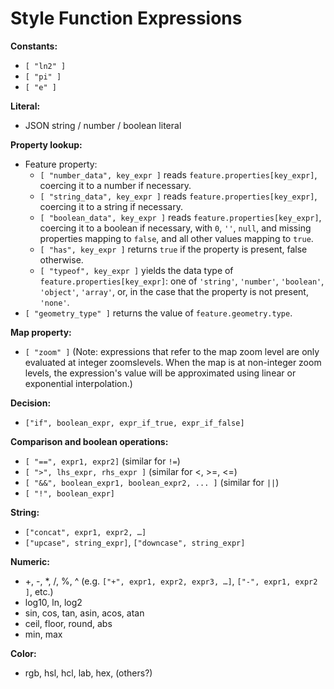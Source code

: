 # Style Function Expressions

**Constants:**
- `[ "ln2" ]`
- `[ "pi" ]`
- `[ "e" ]`

**Literal:**
- JSON string / number / boolean literal

**Property lookup:**
- Feature property:
  - `[ "number_data", key_expr ]` reads `feature.properties[key_expr]`, coercing it to a number if necessary.
  - `[ "string_data", key_expr ]` reads `feature.properties[key_expr]`, coercing it to a string if necessary.
  - `[ "boolean_data", key_expr ]` reads `feature.properties[key_expr]`, coercing it to a boolean if necessary, with `0`, `''`, `null`, and missing properties mapping to `false`, and all other values mapping to `true`.
  - `[ "has", key_expr ]` returns `true` if the property is present, false otherwise.
  - `[ "typeof", key_expr ]` yields the data type of `feature.properties[key_expr]`: one of `'string'`, `'number'`, `'boolean'`, `'object'`, `'array'`, or, in the case that the property is not present, `'none'`.
- `[ "geometry_type" ]` returns the value of `feature.geometry.type`.

**Map property:**
  - `[ "zoom" ]` (Note: expressions that refer to the map zoom level are only evaluated at integer zoomslevels. When the map is at non-integer zoom levels, the expression's value will be approximated using linear or exponential interpolation.)

**Decision:**
- `["if", boolean_expr, expr_if_true, expr_if_false]` 

**Comparison and boolean operations:**
- `[ "==", expr1, expr2]` (similar for `!=`)
- `[ ">", lhs_expr, rhs_expr ]` (similar for <, >=, <=)
- `[ "&&", boolean_expr1, boolean_expr2, ... ]` (similar for `||`)
- `[ "!", boolean_expr]`

**String:**
- `["concat", expr1, expr2, …]`
- `["upcase", string_expr]`, `["downcase", string_expr]`

**Numeric:**
- +, -, \*, /, %, ^ (e.g. `["+", expr1, expr2, expr3, …]`, `["-", expr1, expr2 ]`, etc.)
- log10, ln, log2
- sin, cos, tan, asin, acos, atan
- ceil, floor, round, abs
- min, max

**Color:**
- rgb, hsl, hcl, lab, hex, (others?)

